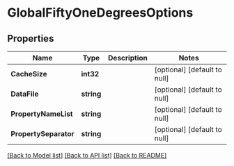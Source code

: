 # GlobalFiftyOneDegreesOptions

## Properties
Name | Type | Description | Notes
------------ | ------------- | ------------- | -------------
**CacheSize** | **int32** |  | [optional] [default to null]
**DataFile** | **string** |  | [optional] [default to null]
**PropertyNameList** | **string** |  | [optional] [default to null]
**PropertySeparator** | **string** |  | [optional] [default to null]

[[Back to Model list]](../README.md#documentation-for-models) [[Back to API list]](../README.md#documentation-for-api-endpoints) [[Back to README]](../README.md)


